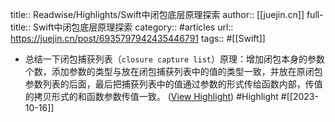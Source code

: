 title:: Readwise/Highlights/Swift中闭包底层原理探索
author:: [[juejin.cn]]
full-title:: Swift中闭包底层原理探索
category:: #articles
url:: https://juejin.cn/post/6935797942435446791
tags:: #[[Swift]]
- 总结一下闭包捕获列表（`closure capture list`）原理：增加闭包本身的参数个数，添加参数的类型与放在闭包捕获列表中的值的类型一致，并放在原闭包参数列表的后面，最后把捕获列表中的值通过参数的形式传给函数内部，传值的拷贝形式的和函数参数传值一致。 ([View Highlight](https://read.readwise.io/read/01hcvpgvhtjkf2r7k9f8afj620)) #Highlight #[[2023-10-16]]